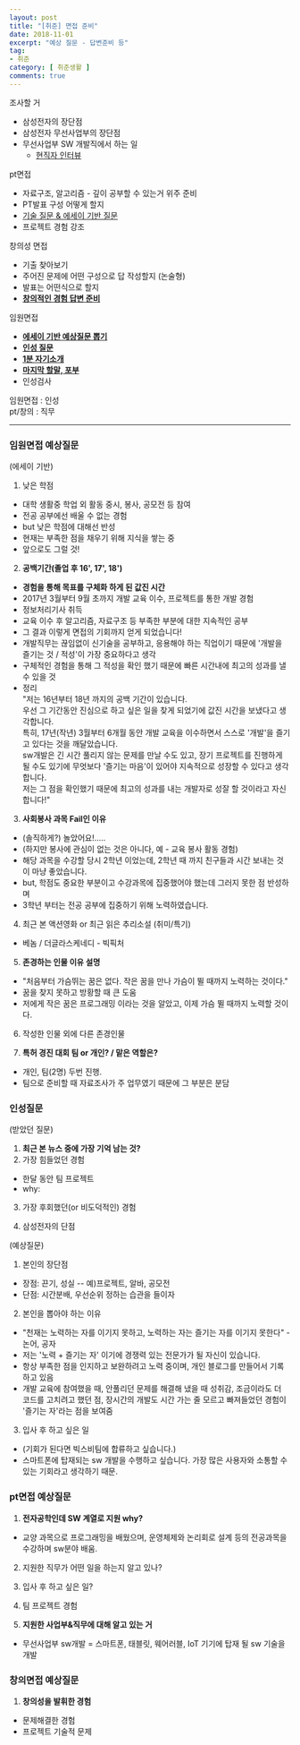 ```yaml
---
layout: post
title: "[취준] 면접 준비"
date: 2018-11-01
excerpt: "예상 질문 - 답변준비 등"
tag:
- 취준
category: [ 취준생활 ]
comments: true
---
```


조사할 거
* 삼성전자의 장단점
* 삼성전자 무선사업부의 장단점
* 무선사업부 SW 개발직에서 하는 일
  - [현직자 인터뷰](https://blog.naver.com/onthepaper_team/221229625691)

pt면접
* 자료구조, 알고리즘 - 깊이 공부할 수 있는거 위주 준비
* PT발표 구성 어떻게 할지
* [기술 질문 & 에세이 기반 질문](#pt면접-예상질문)
* 프로젝트 경험 강조

창의성 면접
* 기출 찾아보기
* 주어진 문제에 어떤 구성으로 답 작성할지 (논술형)
* 발표는 어떤식으로 할지
* [__창의적인 경험 답변 준비__](#창의면접-예상질문)

임원면접
* [__에세이 기반 예상질문 뽑기__](#임원면접-예상질문)
* [__인성 질문__](#인성질문)
* [__1분 자기소개__]()
* [__마지막 할말, 포부__]()
* 인성검사


<hlb>임원면접 : 인성</hlb>  
<hlb>pt/창의 : 직무</hlb>

---


### 임원면접 예상질문
(에세이 기반)  
1. 낮은 학점
- 대학 생활중 학업 외 활동 중시, 봉사, 공모전 등 참여
- 전공 공부에선 배울 수 없는 경험
- but 낮은 학점에 대해선 반성
- 현재는 부족한 점을 채우기 위해 지식을 쌓는 중
- 앞으로도 그럴 것!

2. __공백기간(졸업 후 16', 17', 18')__
- __경험을 통해 목표를 구체화 하게 된 값진 시간__
- 2017년 3월부터 9월 초까지 개발 교육 이수, 프로젝트를 통한 개발 경험
- 정보처리기사 취득
- 교육 이수 후 알고리즘, 자료구조 등 부족한 부분에 대한 지속적인 공부
- 그 결과 이렇게 면접의 기회까지 얻게 되었습니다!
- 개발직무는 끊임없이 신기술을 공부하고, 응용해야 하는 직업이기 때문에 '개발을 즐기는 것 / 적성'이 가장 중요하다고 생각
- 구체적인 경험을 통해 그 적성을 확인 했기 때문에 빠른 시간내에 최고의 성과를 낼 수 있을 것
- 정리  
"저는 16년부터 18년 까지의 공백 기간이 있습니다.  
우선 그 기간동안 진심으로 하고 싶은 일을 찾게 되었기에 값진 시간을 보냈다고 생각합니다.  
특히, 17년(작년) 3월부터 6개월 동안 개발 교육을 이수하면서 스스로 '개발'을 즐기고 있다는 것을 깨달았습니다.  
sw개발은 긴 시간 풀리지 않는 문제를 만날 수도 있고, 장기 프로젝트를 진행하게 될 수도 있기에 무엇보다 '즐기는 마음'이 있어야 지속적으로 성장할 수 있다고 생각합니다.  
저는 그 점을 확인했기 때문에 최고의 성과를 내는 개발자로 성잘 할 것이라고 자신합니다!"


3. __사회봉사 과목 Fail인 이유__
- (솔직하게?) 놀았어요!.....
- (하지만 봉사에 관심이 없는 것은 아니다, 예 - 교육 봉사 활동 경험)
- 해당 과목을 수강할 당시 2학년 이었는데, 2학년 때 까지 친구들과 시간 보내는 것이 마냥 좋았습니다.
- but, 학점도 중요한 부분이고 수강과목에 집중했어야 했는데 그러지 못한 점 반성하며
- 3학년 부터는 전공 공부에 집중하기 위해 노력하였습니다.

4. 최근 본 액션영화 or 최근 읽은 추리소설 (취미/특기)
- 베놈 / 더글라스케네디 - 빅픽처

5. __존경하는 인물 이유 설명__
- "처음부터 가슴뛰는 꿈은 없다. 작은 꿈을 만나 가슴이 뛸 때까지 노력하는 것이다."
- 꿈을 찾지 못하고 방황할 때 큰 도움
- 저에게 작은 꿈은 프로그래밍 이라는 것을 알았고, 이제 가슴 뛸 때까지 노력할 것이다.

6. 작성한 인물 외에 다른 존경인물


7. __특허 경진 대회 팀 or 개인? / 맡은 역할은?__
- 개인, 팀(2명) 두번 진행.
- 팀으로 준비할 때 자료조사가 주 업무였기 때문에 그 부분은 분담



### 인성질문
(받았던 질문)
1. __최근 본 뉴스 중에 가장 기억 남는 것?__
2. 가장 힘들었던 경험
- 한달 동안 팀 프로젝트
- why:

3. 가장 후회했던(or 비도덕적인) 경험

4. 삼성전자의 단점


(예상질문)
1. 본인의 장단점
- 장점: 끈기, 성실 -- 예)프로젝트, 알바, 공모전
- 단점: 시간분배, 우선순위 정하는 습관을 들이자

2. 본인을 뽑아야 하는 이유
- "천재는 노력하는 자를 이기지 못하고, 노력하는 자는 즐기는 자를 이기지 못한다" - 논어, 공자
- 저는 '노력 + 즐기는 자' 이기에 경쟁력 있는 전문가가 될 자신이 있습니다.
- 항상 부족한 점을 인지하고 보완하려고 노력 중이며, 개인 블로그를 만들어서 기록하고 있음
- 개발 교육에 참여했을 때, 안풀리던 문제를 해결해 냈을 때 성취감, 조금이라도 더 코드를 고치려고 했던 점, 장시간의 개발도 시간 가는 줄 모르고 빠져들었던 경험이 '즐기는 자'라는 점을 보여줌

3. 입사 후 하고 싶은 일
- (기회가 된다면 빅스비팀에 합류하고 싶습니다.)
- 스마트폰에 탑재되는 sw 개발을 수행하고 싶습니다. 가장 많은 사용자와 소통할 수 있는 기회라고 생각하기 때문.

### pt면접 예상질문
1. __전자공학인데 SW 계열로 지원 why?__
- 교양 과목으로 프로그래밍을 배웠으며, 운영체제와 논리회로 설계 등의 전공과목을 수강하며 sw분야 배움.

2. 지원한 직무가 어떤 일을 하는지 알고 있나?

3. 입사 후 하고 싶은 일?

4. 팀 프로젝트 경험

5. __지원한 사업부&직무에 대해 알고 있는 거__
- 무선사업부 sw개발 = 스마트폰, 태블릿, 웨어러블, IoT 기기에 탑재 될 sw 기술을 개발

### 창의면접 예상질문
1. __창의성을 발휘한 경험__
- 문제해결한 경험
- 프로젝트 기술적 문제
